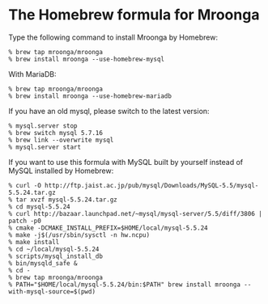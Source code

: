 # The Homebrew formula for Mroonga

Type the following command to install Mroonga by Homebrew:

    % brew tap mroonga/mroonga
    % brew install mroonga --use-homebrew-mysql

With MariaDB:

    % brew tap mroonga/mroonga
    % brew install mroonga --use-homebrew-mariadb

If you have an old mysql, please switch to the latest version:

    % mysql.server stop
    % brew switch mysql 5.7.16
    % brew link --overwrite mysql
    % mysql.server start

If you want to use this formula with MySQL built by yourself instead of MySQL installed by Homebrew:

    % curl -O http://ftp.jaist.ac.jp/pub/mysql/Downloads/MySQL-5.5/mysql-5.5.24.tar.gz
    % tar xvzf mysql-5.5.24.tar.gz
    % cd mysql-5.5.24
    % curl http://bazaar.launchpad.net/~mysql/mysql-server/5.5/diff/3806 | patch -p0
    % cmake -DCMAKE_INSTALL_PREFIX=$HOME/local/mysql-5.5.24
    % make -j$(/usr/sbin/sysctl -n hw.ncpu)
    % make install
    % cd ~/local/mysql-5.5.24
    % scripts/mysql_install_db
    % bin/mysqld_safe &
    % cd -
    % brew tap mroonga/mroonga
    % PATH="$HOME/local/mysql-5.5.24/bin:$PATH" brew install mroonga --with-mysql-source=$(pwd)
